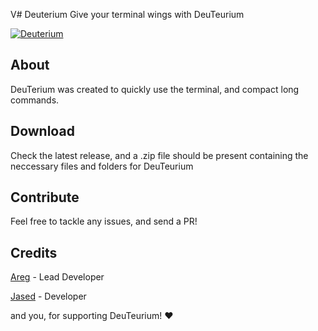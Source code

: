 V# Deuterium
Give your terminal wings with DeuTeurium

<a href="https://discord.gg/UEB6SWzfV7">![Deuterium](https://img.shields.io/discord/1033847467655053332?style=for-the-badge&logo=discord&label=DISCORD&color=blue)</a>

## About
DeuTerium was created to quickly use the terminal, and compact long commands.

## Download
Check the latest release, and a .zip file should be present containing the neccessary files and folders for DeuTeurium 

## Contribute
Feel free to tackle any issues, and send a PR!

## Credits

[Areg](https://github.com/AregPrograms) - Lead Developer

[Jased](https://github.com/jased-0001) - Developer

and you, for supporting DeuTeurium! ❤
